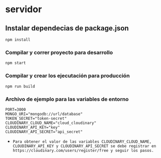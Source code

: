# servidor

## Instalar dependecias de package.json

```
npm install
```

### Compilar y correr proyecto para desarrollo

```
npm start
```

### Compilar y crear los ejecutación para producción

```
npm run build
```

### Archivo de ejemplo para las variables de entorno

```
PORT=3000
MONGO_URI="mongodb://url/database"
TOKEN_SECRET="token-secret"
CLOUDINARY_CLOUD_NAME="cloud_cloudinary"
CLOUDINARY_API_KEY="key"
CLOUDINARY_API_SECRET="api_secret"
```

- `Para obtener el valor de las variables CLOUDINARY_CLOUD_NAME, CLOUDINARY_API_KEY y CLOUDINARY_API_SECRET se debe registrar en https://cloudinary.com/users/register/free y seguir los pasos.`
